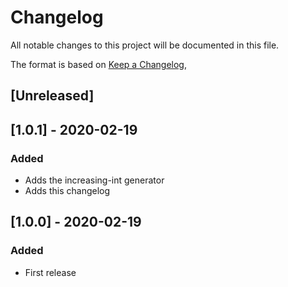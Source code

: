 # Changelog
All notable changes to this project will be documented in this file.

The format is based on [Keep a Changelog](https://keepachangelog.com/en/1.0.0/),

## [Unreleased]

## [1.0.1] -  2020-02-19
### Added
- Adds the increasing-int generator
- Adds this changelog

## [1.0.0] - 2020-02-19
### Added
- First release
